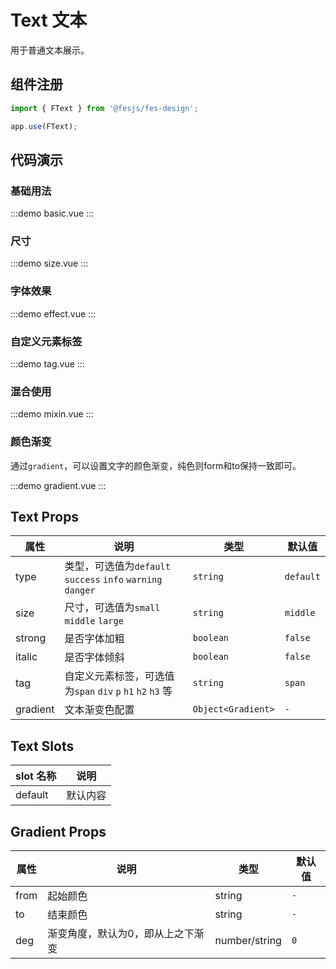 # Text 文本

用于普通文本展示。

## 组件注册

```js
import { FText } from '@fesjs/fes-design';

app.use(FText);
```

## 代码演示

### 基础用法

:::demo
basic.vue
:::

### 尺寸

:::demo
size.vue
:::

### 字体效果

:::demo
effect.vue
:::

### 自定义元素标签

:::demo
tag.vue
:::

### 混合使用

:::demo
mixin.vue
:::

### 颜色渐变
通过`gradient`，可以设置文字的颜色渐变，纯色则form和to保持一致即可。

:::demo
gradient.vue
:::

## Text Props

| 属性     | 说明                                                        | 类型               | 默认值    |
| -------- | ----------------------------------------------------------- | ------------------ | --------- |
| type     | 类型，可选值为`default` `success` `info` `warning` `danger` | `string`           | `default` |
| size     | 尺寸，可选值为`small` `middle` `large`                      | `string`           | `middle`  |
| strong   | 是否字体加粗                                                | `boolean`          | `false`   |
| italic   | 是否字体倾斜                                                | `boolean`          | `false`   |
| tag      | 自定义元素标签，可选值为`span` `div` `p` `h1` `h2` `h3` 等  | `string`           | `span`    |
| gradient | 文本渐变色配置                                              | `Object<Gradient>` | `-`       |

## Text Slots

| slot 名称 | 说明     |
| --------- | -------- |
| default   | 默认内容 |

## Gradient Props 

| 属性 | 说明                              | 类型          | 默认值 |
| ---- | --------------------------------- | ------------- | ------ |
| from | 起始颜色                          | string        | `-`    |
| to   | 结束颜色                          | string        | `-`    |
| deg  | 渐变角度，默认为0，即从上之下渐变 | number/string | `0`    |
